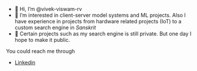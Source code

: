 - 👋 Hi, I’m @vivek-viswam-rv
- 👀 I’m interested in client-server model systems and ML projects. Also I have experience in projects from hardware related projects (IoT) to a custom search engine in *Sanskrit* 
- 💂 Certain projects such as my search engine is still private. But one day I hope to make it public.

You could reach me through 

* [Linkedin](https://www.linkedin.com/in/vivek-viswam-rv)

